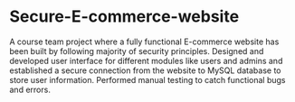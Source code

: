 # Secure-E-commerce-website
A course team project where a fully functional E-commerce website has been built by following majority of security principles.  Designed and developed user interface for different modules like users and admins and established a secure connection from the website to MySQL database to store user information. Performed manual testing to catch functional bugs and errors. 
